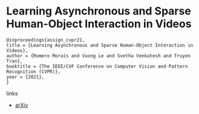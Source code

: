 # Learning Asynchronous and Sparse Human-Object Interaction in Videos

```
@inproceedings{assign_cvpr21,
title = {Learning Asynchronous and Sparse Human-Object Interaction in Videos},
author = {Romero Morais and Vuong Le and Svetha Venkatesh and Truyen Tran},
booktitle = {The IEEE/CVF Conference on Computer Vision and Pattern Recognition (CVPR)},
year = {2021},
}
```

links
- [arXiv](https://arxiv.org/abs/2103.02758)
